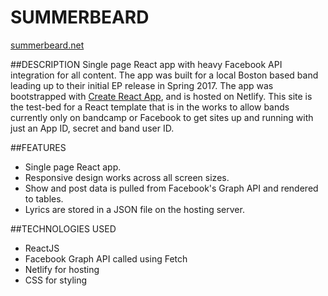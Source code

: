 # SUMMERBEARD

<a href="http://www.bostonwood.com">summerbeard.net</a>

##DESCRIPTION
Single page React app with heavy Facebook API integration for all content. The app was built for a local Boston based band leading up to their initial EP release in Spring 2017. The app was bootstrapped with [Create React App](https://github.com/facebookincubator/create-react-app), and is hosted on Netlify. This site is the test-bed for a React template that is in the works to allow bands currently only on bandcamp or Facebook to get sites up and running with just an App ID, secret and band user ID.

##FEATURES
* Single page React app.
* Responsive design works across all screen sizes.
* Show and post data is pulled from Facebook's Graph API and rendered to tables.
* Lyrics are stored in a JSON file on the hosting server.

##TECHNOLOGIES USED
* ReactJS
* Facebook Graph API called using Fetch
* Netlify for hosting
* CSS for styling

